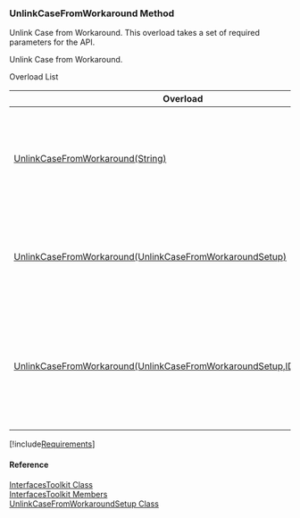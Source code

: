 ﻿### UnlinkCaseFromWorkaround Method

Unlink Case from Workaround. This overload takes a set of required parameters for the API.

Unlink Case from Workaround.

Overload List

| Overload | Description |
| --- | --- |
| [UnlinkCaseFromWorkaround(String)](FChoice.Toolkits.Clarify~FChoice.Toolkits.Clarify.Interfaces.InterfacesToolkit~UnlinkCaseFromWorkaround(String).md) | Unlink Case from Workaround. This overload takes a set of required parameters for the API.   |
| [UnlinkCaseFromWorkaround(UnlinkCaseFromWorkaroundSetup)](FChoice.Toolkits.Clarify~FChoice.Toolkits.Clarify.Interfaces.InterfacesToolkit~UnlinkCaseFromWorkaround(UnlinkCaseFromWorkaroundSetup).md) | Unlink Case from Workaround. This overload takes a setup object.   |
| [UnlinkCaseFromWorkaround(UnlinkCaseFromWorkaroundSetup,IDbTransaction)](FChoice.Toolkits.Clarify~FChoice.Toolkits.Clarify.Interfaces.InterfacesToolkit~UnlinkCaseFromWorkaround(UnlinkCaseFromWorkaroundSetup,IDbTransaction).md) | Unlink Case from Workaround. This overload takes a setup object and a database transaction.   |

[!include[Requirements](../partials/requirements.md)]



#### Reference

[InterfacesToolkit Class](FChoice.Toolkits.Clarify~FChoice.Toolkits.Clarify.Interfaces.InterfacesToolkit.md)  
[InterfacesToolkit Members](FChoice.Toolkits.Clarify~FChoice.Toolkits.Clarify.Interfaces.InterfacesToolkit_members.md)  
[UnlinkCaseFromWorkaroundSetup Class](FChoice.Toolkits.Clarify~FChoice.Toolkits.Clarify.Interfaces.UnlinkCaseFromWorkaroundSetup.md)